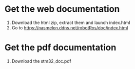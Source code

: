 # Get the web documentation
1. Download the html zip, extract them and launch index.html
2. Go to https://nasmelon.ddns.net/robotRos/doc/index.html

# Get the pdf documentation
1. Download the stm32_doc.pdf